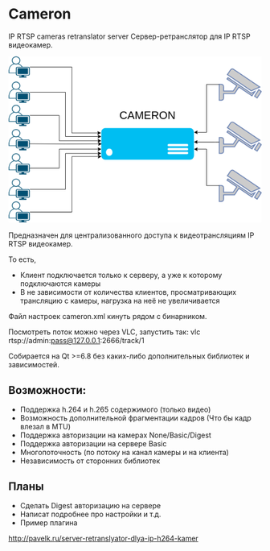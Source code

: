 # Cameron

IP RTSP cameras retranslator server
Сервер-ретранслятор для IP RTSP видеокамер.

![Принцип](readme_files/CameronPrinciple.png)

Предназначен для централизованного доступа к видеотрансляциям IP RTSP видеокамер.

То есть,
* Клиент подключается только к серверу, а уже к которому подключаются камеры
* В не зависимости от количества клиентов, просматривающих трансляцию с камеры, нагрузка на неё не увеличивается

Файл настроек cameron.xml кинуть рядом с бинарником.

Посмотреть поток можно через VLC, запустить так: vlc rtsp://admin:pass@127.0.0.1:2666/track/1

Собирается на Qt >=6.8 без каких-либо дополнительных библиотек и зависимостей. 

## Возможности:

* Поддержка h.264 и h.265 содержимого (только видео)
* Возможность дополнительной фрагментации кадров (Что бы кадр влезал в MTU)
* Поддержка авторизации на камерах None/Basic/Digest
* Поддержка авторизации на сервере Basic
* Многопоточность (по потоку на канал камеры и на клиента)
* Независимость от сторонних библиотек

## Планы

* Сделать Digest авторизацию на сервере
* Написат подробнее про настройки и т.д.
* Пример плагина

http://pavelk.ru/server-retranslyator-dlya-ip-h264-kamer